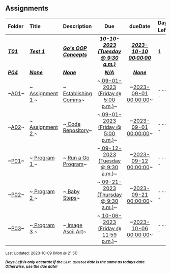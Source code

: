 ## Assignments

| Folder | Title | Description | Due | dueDate | Days Left<sup>*</sup> |
|:------|:------|:------|:-----:|:-----:|-----|
| ***<a href="https://github.com/rugbyprof/4143-PLC/tree/master/Assignments/T01">T01</a>*** | ***<a href="https://github.com/rugbyprof/4143-PLC/tree/master/Assignments/T01"> Test 1 </a>*** | ***<a href="https://github.com/rugbyprof/4143-PLC/tree/master/Assignments/T01"> Go's OOP Concepts</a>*** | ***<a href="https://github.com/rugbyprof/4143-PLC/tree/master/Assignments/T01"> 10-10-2023 (Tuesday @ 9:30 a.m.)</a>*** | ***<a href="https://github.com/rugbyprof/4143-PLC/tree/master/Assignments/T01">2023-10-10 00:00:00</a>*** | 1 |
| ***<a href="https://github.com/rugbyprof/4143-PLC/tree/master/Assignments/P04">P04</a>*** | ***<a href="https://github.com/rugbyprof/4143-PLC/tree/master/Assignments/P04">None</a>*** | ***<a href="https://github.com/rugbyprof/4143-PLC/tree/master/Assignments/P04">None</a>*** | ***<a href="https://github.com/rugbyprof/4143-PLC/tree/master/Assignments/P04">N/A</a>*** | ***<a href="https://github.com/rugbyprof/4143-PLC/tree/master/Assignments/P04">None</a>*** |  |
| ~<a href="https://github.com/rugbyprof/4143-PLC/tree/master/Assignments/A01">A01</a>~ | ~<a href="https://github.com/rugbyprof/4143-PLC/tree/master/Assignments/A01"> Assignment 1 </a>~ | ~<a href="https://github.com/rugbyprof/4143-PLC/tree/master/Assignments/A01"> Establishing Comms</a>~ | ~<a href="https://github.com/rugbyprof/4143-PLC/tree/master/Assignments/A01"> 09-01-2023 (Friday @ 5:00 p.m.)</a>~ | ~<a href="https://github.com/rugbyprof/4143-PLC/tree/master/Assignments/A01">2023-09-01 00:00:00</a>~ | ---- |
| ~<a href="https://github.com/rugbyprof/4143-PLC/tree/master/Assignments/A02">A02</a>~ | ~<a href="https://github.com/rugbyprof/4143-PLC/tree/master/Assignments/A02"> Assignment 2 </a>~ | ~<a href="https://github.com/rugbyprof/4143-PLC/tree/master/Assignments/A02"> Code Repository</a>~ | ~<a href="https://github.com/rugbyprof/4143-PLC/tree/master/Assignments/A02"> 09-01-2023 (Friday @ 5:00 p.m.)</a>~ | ~<a href="https://github.com/rugbyprof/4143-PLC/tree/master/Assignments/A02">2023-09-01 00:00:00</a>~ | ---- |
| ~<a href="https://github.com/rugbyprof/4143-PLC/tree/master/Assignments/P01">P01</a>~ | ~<a href="https://github.com/rugbyprof/4143-PLC/tree/master/Assignments/P01"> Program 1 </a>~ | ~<a href="https://github.com/rugbyprof/4143-PLC/tree/master/Assignments/P01"> Run a Go Program</a>~ | ~<a href="https://github.com/rugbyprof/4143-PLC/tree/master/Assignments/P01"> 09-12-2023 (Tuesday @ 9:30 a.m.)</a>~ | ~<a href="https://github.com/rugbyprof/4143-PLC/tree/master/Assignments/P01">2023-09-12 00:00:00</a>~ | ---- |
| ~<a href="https://github.com/rugbyprof/4143-PLC/tree/master/Assignments/P02">P02</a>~ | ~<a href="https://github.com/rugbyprof/4143-PLC/tree/master/Assignments/P02"> Program 2 </a>~ | ~<a href="https://github.com/rugbyprof/4143-PLC/tree/master/Assignments/P02"> Baby Steps</a>~ | ~<a href="https://github.com/rugbyprof/4143-PLC/tree/master/Assignments/P02"> 09-21-2023 (Thursday @ 9:30 a.m.)</a>~ | ~<a href="https://github.com/rugbyprof/4143-PLC/tree/master/Assignments/P02">2023-09-21 00:00:00</a>~ | ---- |
| ~<a href="https://github.com/rugbyprof/4143-PLC/tree/master/Assignments/P03">P03</a>~ | ~<a href="https://github.com/rugbyprof/4143-PLC/tree/master/Assignments/P03"> Program 3 </a>~ | ~<a href="https://github.com/rugbyprof/4143-PLC/tree/master/Assignments/P03"> Image Ascii Art</a>~ | ~<a href="https://github.com/rugbyprof/4143-PLC/tree/master/Assignments/P03"> 10-06-2023 (Friday @ 11:59 p.m.)</a>~ | ~<a href="https://github.com/rugbyprof/4143-PLC/tree/master/Assignments/P03">2023-10-06 00:00:00</a>~ | ---- |

<sup>Last Updated: 2023-10-09 (Mon @ 21:51)</sup> 

<sup>***Days Left is only accurate if the `Last Updated` date is the same as todays date. Otherwise, use the due date!***</sup> 